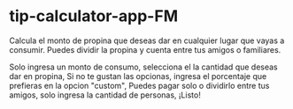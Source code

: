 # tip-calculator-app-FM
Calcula el monto de propina que deseas dar en cualquier lugar que vayas a consumir. Puedes dividir la propina y cuenta entre tus amigos o familiares. 

Solo ingresa un monto de consumo,
selecciona el la cantidad que deseas dar en propina, 
Si no te gustan las opcionas, ingresa el porcentaje que prefieras en la opcion "custom",
Puedes  pagar solo o dividirlo entre tus amigos, solo ingresa la cantidad de personas,
¡Listo!
